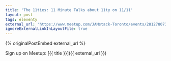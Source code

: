 ```yaml
---
title: 'The 11ties: 11 Minute Talks about 11ty on 11/11'
layout: post
tags: eleventy
external_url: 'https://www.meetup.com/JAMstack-Toronto/events/281278073/'
ignoreExternalLinkInLayoutFile: true
---
```

{% originalPostEmbed external_url %}

Sign up on Meetup: [{{ title }}]({{ external_url }})
